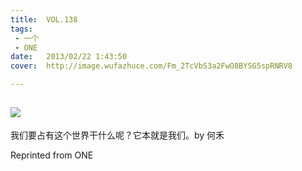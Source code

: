 ```yaml
---
title:	VOL.138
tags:
 - 一个
 - ONE
date:	2013/02/22 1:43:50
cover:	http://image.wufazhuce.com/Fm_2TcVbS3a2FwO8BYSG5spRNRV8

---
```

![](http://image.wufazhuce.com/Fm_2TcVbS3a2FwO8BYSG5spRNRV8)
---

我们要占有这个世界干什么呢？它本就是我们。by 何禾
 
Reprinted from ONE
